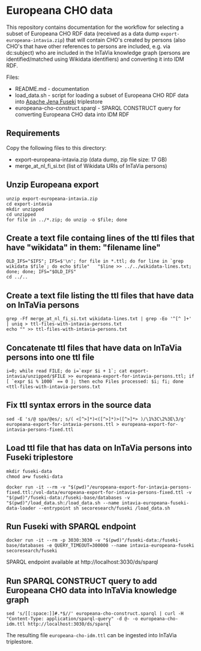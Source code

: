 # Europeana CHO data

This repository contains documentation for the workflow for selecting a subset of Europeana CHO RDF data (received as a data dump `export-europeana-intavia.zip`) that will contain CHO's created by persons (also CHO's that have other references to persons are included, e.g. via dc:subject) who are included in the InTaVia knowledge graph (persons are identified/matched using Wikidata identifiers) and converting it into IDM RDF.

Files:
- README.md - documentation
- load_data.sh - script for loading a subset of Europeana CHO RDF data into [Apache Jena Fuseki](https://jena.apache.org/documentation/fuseki2/) triplestore
- europeana-cho-construct.sparql - SPARQL CONSTRUCT query for converting Europeana CHO data into IDM RDF

## Requirements

Copy the following files to this directory:
- export-europeana-intavia.zip (data dump, zip file size: 17 GB)
- merge_at_nl_fi_si.txt (list of Wikidata URIs of InTaVia persons)

## Unzip Europeana export

```
unzip export-europeana-intavia.zip
cd export-intavia
mkdir unzipped
cd unzipped
for file in ../*.zip; do unzip -o $file; done
```

## Create a text file containg lines of the ttl files that have "wikidata" in them: "filename   line"

```
OLD_IFS="$IFS"; IFS=$'\n'; for file in *.ttl; do for line in `grep wikidata $file`; do echo $file"   "$line >> ../../wikidata-lines.txt; done; done; IFS="$OLD_IFS"
cd ../..
```

## Create a text file listing the ttl files that have data on InTaVia persons

```
grep -Ff merge_at_nl_fi_si.txt wikidata-lines.txt | grep -Eo '^[^ ]+' | uniq > ttl-files-with-intavia-persons.txt
echo "" >> ttl-files-with-intavia-persons.txt
```

## Concatenate ttl files that have data on InTaVia persons into one ttl file

```
i=0; while read FILE; do i=`expr $i + 1`; cat export-intavia/unzipped/$FILE >> europeana-export-for-intavia-persons.ttl; if [ `expr $i % 1000` == 0 ]; then echo Files processed: $i; fi; done <ttl-files-with-intavia-persons.txt
```

## Fix ttl syntax errors in the source data

```
sed -E 's/@ spa/@es/; s/( <[^>]*)<([^>]*)>([^>]*> )/\1%3C\2%3E\3/g' europeana-export-for-intavia-persons.ttl > europeana-export-for-intavia-persons-fixed.ttl
```

## Load ttl file that has data on InTaVia persons into Fuseki triplestore

```
mkdir fuseki-data
chmod a+w fuseki-data

docker run -it --rm -v "$(pwd)"/europeana-export-for-intavia-persons-fixed.ttl:/vol-data/europeana-export-for-intavia-persons-fixed.ttl -v "$(pwd)"/fuseki-data:/fuseki-base/databases -v "$(pwd)"/load_data.sh:/load_data.sh --name intavia-europeana-fuseki-data-loader --entrypoint sh secoresearch/fuseki /load_data.sh
```

## Run Fuseki with SPARQL endpoint

```
docker run -it --rm -p 3030:3030 -v "$(pwd)"/fuseki-data:/fuseki-base/databases -e QUERY_TIMEOUT=300000 --name intavia-europeana-fuseki secoresearch/fuseki
```

SPARQL endpoint available at http://localhost:3030/ds/sparql

## Run SPARQL CONSTRUCT query to add Europeana CHO data into InTaVia knowledge graph

```
sed 's/[[:space:]]#.*$//' europeana-cho-construct.sparql | curl -H "Content-Type: application/sparql-query" -d @- -o europeana-cho-idm.ttl http://localhost:3030/ds/sparql
```

The resulting file `europeana-cho-idm.ttl` can be ingested into InTaVia triplestore.
